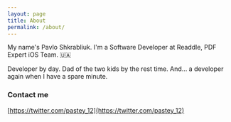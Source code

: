 ```yaml
---
layout: page
title: About
permalink: /about/
---
```


My name's Pavlo Shkrabliuk. I'm a Software Developer at Readdle, PDF Expert iOS Team. 🇺🇦

Developer by day. Dad of the two kids by the rest time. And... a developer again when I have a spare minute.

### Contact me

[https://twitter.com/pastey_12](https://twitter.com/pastey_12)

